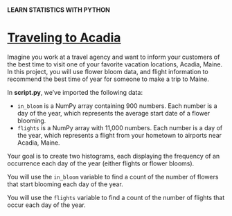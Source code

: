 #### LEARN STATISTICS WITH PYTHON
# [Traveling to Acadia](https://www.codecademy.com/courses/learn-statistics-with-python/projects/acadia-histograms)
Imagine you work at a travel agency and want to inform your customers of the best time to visit one of your favorite vacation locations, Acadia, Maine. In this project, you will use flower bloom data, and flight information to recommend the best time of year for someone to make a trip to Maine.

In **script.py**, we’ve imported the following data:
* `in_bloom` is a NumPy array containing 900 numbers. Each number is a day of the year, which represents the average start date of a flower blooming.
* `flights` is a NumPy array with 11,000 numbers. Each number is a day of the year, which represents a flight from your hometown to airports near Acadia, Maine.

Your goal is to create two histograms, each displaying the frequency of an occurrence each day of the year (either flights or flower blooms).

You will use the `in_bloom` variable to find a count of the number of flowers that start blooming each day of the year.

You will use the `flights` variable to find a count of the number of flights that occur each day of the year.
